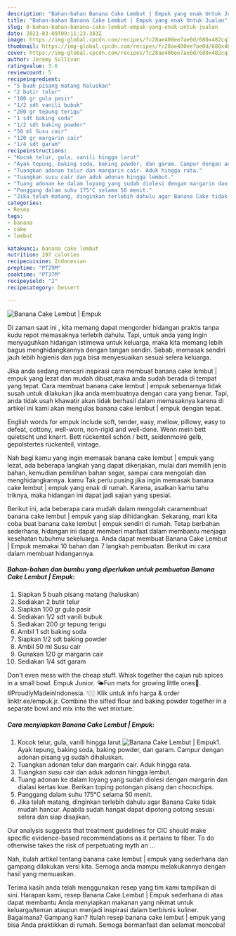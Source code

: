 ```yaml
---
description: "Bahan-bahan Banana Cake Lembut | Empuk yang enak Untuk Jualan"
title: "Bahan-bahan Banana Cake Lembut | Empuk yang enak Untuk Jualan"
slug: 0-bahan-bahan-banana-cake-lembut-empuk-yang-enak-untuk-jualan
date: 2021-03-09T09:11:23.383Z
image: https://img-global.cpcdn.com/recipes/fc28ae400ee7ae0d/680x482cq70/banana-cake-lembut-empuk-foto-resep-utama.jpg
thumbnail: https://img-global.cpcdn.com/recipes/fc28ae400ee7ae0d/680x482cq70/banana-cake-lembut-empuk-foto-resep-utama.jpg
cover: https://img-global.cpcdn.com/recipes/fc28ae400ee7ae0d/680x482cq70/banana-cake-lembut-empuk-foto-resep-utama.jpg
author: Jeremy Sullivan
ratingvalue: 3.6
reviewcount: 5
recipeingredient:
- "5 buah pisang matang haluskan"
- "2 butir telur"
- "100 gr gula pasir"
- "1/2 sdt vanili bubuk"
- "200 gr tepung terigu"
- "1 sdt baking soda"
- "1/2 sdt baking powder"
- "50 ml Susu cair"
- "120 gr margarin cair"
- "1/4 sdt garam"
recipeinstructions:
- "Kocok telur, gula, vanili hingga larut"
- "Ayak tepung, baking soda, baking powder, dan garam. Campur dengan adonan pisang yg sudah dihaluskan."
- "Tuangkan adonan telur dan margarin cair. Aduk hingga rata."
- "Tuangkan susu cair dan aduk adonan hingga lembut."
- "Tuang adonan ke dalam loyang yang sudah diolesi dengan margarin dan dialasi kertas kue. Berikan toping potongan pisang dan chocochips."
- "Panggang dalam suhu 175°C selama 50 menit."
- "Jika telah matang, dinginkan terlebih dahulu agar Banana Cake tidak mudah hancur. Apabila sudah hangat dapat dipotong potong sesuai selera dan siap disajikan."
categories:
- Resep
tags:
- banana
- cake
- lembut

katakunci: banana cake lembut 
nutrition: 207 calories
recipecuisine: Indonesian
preptime: "PT29M"
cooktime: "PT37M"
recipeyield: "2"
recipecategory: Dessert

---
```



![Banana Cake Lembut | Empuk](https://img-global.cpcdn.com/recipes/fc28ae400ee7ae0d/680x482cq70/banana-cake-lembut-empuk-foto-resep-utama.jpg)

Di zaman  saat ini , kita memang dapat mengorder hidangan praktis tanpa kudu repot memasaknya terlebih dahulu. Tapi, untuk anda yang ingin menyuguhkan hidangan istimewa untuk keluarga, maka kita memang lebih bagus menghidangkannya dengan tangan sendiri. Sebab, memasak sendiri jauh lebih higienis dan juga bisa menyesuaikan sesuai selera keluarga.

Jika anda sedang mencari inspirasi cara membuat banana cake lembut | empuk yang lezat dan mudah dibuat,maka anda sudah berada di tempat yang tepat. Cara membuat banana cake lembut | empuk  sebenarnya tidak susah untuk dilakukan jika anda membuatnya dengan cara yang benar. Tapi, anda tidak usah khawatir akan tidak berhasil dalam memasaknya 
karena di artikel ini kami akan mengulas banana cake lembut | empuk dengan tepat.  

English words for empuk include soft, tender, easy, mellow, pillowy, easy to defeat, cottony, well-worn, non-rigid and well-done. Wenn mein bett quietscht und knarrt. Bett rückenteil schön / bett, seidenmoiré gelb, gepolstertes rückenteil, vintage.

Nah bagi kamu yang ingin memasak banana cake lembut | empuk yang lezat, ada beberapa langkah yang dapat dikerjakan, mulai dari memilih jenis bahan, kemudian pemilihan bahan segar, sampai cara mengolah dan menghidangkannya. kamu Tak perlu pusing jika ingin memasak banana cake lembut | empuk yang enak di rumah. Karena, asalkan kamu  tahu triknya, maka hidangan ini dapat jadi sajian yang spesial.

Berikut ini, ada beberapa cara mudah dalam mengolah caramembuat banana cake lembut | empuk yang siap dihidangkan. Sekarang, mari kita coba buat banana cake lembut | empuk sendiri di rumah. Tetap berbahan sederhana, hidangan ini dapat memberi manfaat dalam membantu menjaga kesehatan tubuhmu sekeluarga. Anda dapat membuat Banana Cake Lembut | Empuk memakai 10 bahan dan 7 langkah pembuatan. Berikut ini cara dalam membuat hidangannya.

<!--inarticleads1-->

##### Bahan-bahan dan bumbu yang diperlukan untuk pembuatan Banana Cake Lembut | Empuk:

1. Siapkan 5 buah pisang matang (haluskan)
1. Sediakan 2 butir telur
1. Siapkan 100 gr gula pasir
1. Sediakan 1/2 sdt vanili bubuk
1. Sediakan 200 gr tepung terigu
1. Ambil 1 sdt baking soda
1. Siapkan 1/2 sdt baking powder
1. Ambil 50 ml Susu cair
1. Gunakan 120 gr margarin cair
1. Sediakan 1/4 sdt garam


Don&#39;t even mess with the cheap stuff. Whisk together the cajun rub spices in a small bowl. Empuk Junior. 🌤Fun mats for growing little ones👣. #ProudlyMadeinIndonesia. 👇🏼 Klik untuk info harga &amp; order linktr.ee/empuk.jr. Combine the sifted flour and baking powder together in a separate bowl and mix into the wet mixture. 

<!--inarticleads2-->

##### Cara menyiapkan Banana Cake Lembut | Empuk:

1. Kocok telur, gula, vanili hingga larut
<img src="https://img-global.cpcdn.com/steps/0b2a22b2c14125eb/160x128cq70/banana-cake-lembut-empuk-langkah-memasak-1-foto.jpg" alt="Banana Cake Lembut | Empuk">1. Ayak tepung, baking soda, baking powder, dan garam. Campur dengan adonan pisang yg sudah dihaluskan.
1. Tuangkan adonan telur dan margarin cair. Aduk hingga rata.
1. Tuangkan susu cair dan aduk adonan hingga lembut.
1. Tuang adonan ke dalam loyang yang sudah diolesi dengan margarin dan dialasi kertas kue. Berikan toping potongan pisang dan chocochips.
1. Panggang dalam suhu 175°C selama 50 menit.
1. Jika telah matang, dinginkan terlebih dahulu agar Banana Cake tidak mudah hancur. Apabila sudah hangat dapat dipotong potong sesuai selera dan siap disajikan.


Our analysis suggests that treatment guidelines for CIC should make specific evidence-based recommendations as it pertains to fiber. To do otherwise takes the risk of perpetuating myth an … 

Nah, itulah artikel tentang  banana cake lembut | empuk  yang sederhana dan gampang dilakukan versi kita. Semoga anda mampu melakukannya dengan hasil yang memuaskan. 

Terima kasih anda telah menggunakan resep yang tim kami tampilkan di sini. Harapan kami, resep  Banana Cake Lembut | Empuk sederhana di atas dapat membantu Anda menyiapkan makanan yang nikmat untuk keluarga/teman ataupun menjadi inspirasi dalam berbisnis kuliner. Bagaimana? Gampang kan? Itulah resep banana cake lembut | empuk yang bisa Anda praktikkan di rumah. Semoga bermanfaat dan selamat mencoba!

